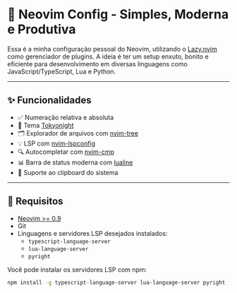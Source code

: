 # 🚀 Neovim Config - Simples, Moderna e Produtiva

Essa é a minha configuração pessoal do Neovim, utilizando o [Lazy.nvim](https://github.com/folke/lazy.nvim) como gerenciador de plugins. A ideia é ter um setup enxuto, bonito e eficiente para desenvolvimento em diversas linguagens como JavaScript/TypeScript, Lua e Python.

---

## ✨ Funcionalidades

- ✅ Numeração relativa e absoluta
- 🎨 Tema [Tokyonight](https://github.com/folke/tokyonight.nvim)
- 🗂️ Explorador de arquivos com [nvim-tree](https://github.com/nvim-tree/nvim-tree.lua)
- 💡 LSP com [nvim-lspconfig](https://github.com/neovim/nvim-lspconfig)
- 🔍 Autocompletar com [nvim-cmp](https://github.com/hrsh7th/nvim-cmp)
- 📊 Barra de status moderna com [lualine](https://github.com/nvim-lualine/lualine.nvim)
- 📎 Suporte ao clipboard do sistema

---

## 🚀 Requisitos

- [Neovim >= 0.9](https://neovim.io)
- Git
- Linguagens e servidores LSP desejados instalados:
  - `typescript-language-server`
  - `lua-language-server`
  - `pyright`

Você pode instalar os servidores LSP com npm:

```bash
npm install -g typescript-language-server lua-language-server pyright

